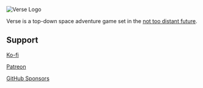 ![Verse Logo](assets/verse-galaxy.png)

Verse is a top-down space adventure game set in the [not too distant future](Timeline.md).

## Support

[Ko-fi](https://ko-fi.com/thombruce)

[Patreon](https://patreon.com/thombruce)

[GitHub Sponsors](https://github.com/sponsors/thombruce)
